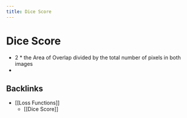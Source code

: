 ```yaml
---
title: Dice Score
---
```


# Dice Score
- 2 * the Area of Overlap divided by the total number of pixels in both images
- 





## Backlinks
* [[Loss Functions]]
	* [[Dice Score]]

